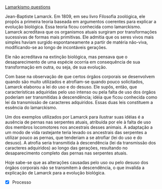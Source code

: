 [Lamarkismo questions](Lamarkismo%20questions.md)

Jean-Baptiste Lamarck. Em 1809, em seu livro Filosofia zoológica, ele propôs a primeira teoria baseada em argumentos coerentes para explicar a evolução biológica. Essa teoria ficou conhecida como lamarckismo. Lamarck acreditava que os organismos atuais surgiram por transformações sucessivas de formas mais primitivas. Ele admitia que os seres vivos mais simples haviam surgido espontaneamente a partir de matéria não-viva, modificando-se ao longo de incontáveis gerações. 

Ele não acreditava na extinção biológica, mas pensava que o desaparecimento de uma espécie ocorria em consequência de sua transformação em outra, ou seja, de sua evolução.

Com base na observação de que certos órgãos corporais se desenvolvem quando são muito utilizados e atrofiam-se quando pouco solicitados, Lamarck elaborou a lei do uso e do desuso. Ele supôs, então, que características adquiridas pelo uso intenso ou pela falta de uso dos órgãos poderiam ser transmitidas à descendência; idéia que ficou conhecida como lei da transmissão de caracteres adquiridos. Essas duas leis constituem a essência do lamarckismo. 

Um dos exemplos utilizados por Lamarck para ilustrar suas idéias é a ausência de pernas nas serpentes atuais, atribuída por ele à falta de uso dos membros locomotores nos ancestrais desses animais. A adaptação a um modo de vida rastejante teria levado os ancestrais das serpentes a utilizar pouco as pernas, que tenderiam a se atrofiar (lei do uso e do desuso). A atrofia seria transmitida à descendência (lei da transmissão dos caracteres adquiridos) ao longo das gerações, resultando no desaparecimento completo das pernas nas serpentes atuais. 

Hoje sabe-se que as alterações causadas pelo uso ou pelo desuso dos órgãos corporais não se transmitem à descendência, o que invalida a explicação de Lamarck para a evolução biológica.

- [x] Processo 
